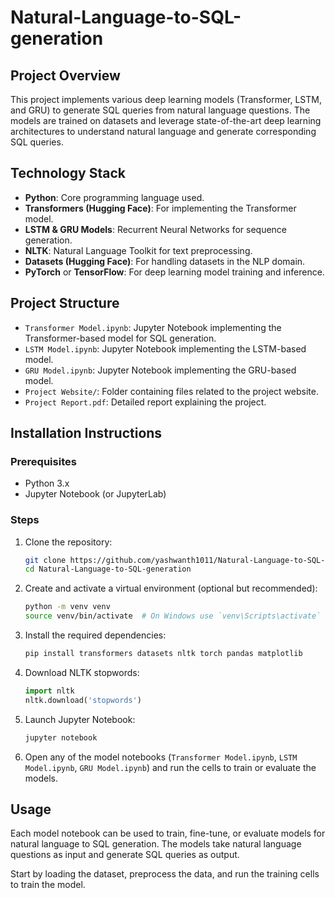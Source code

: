 # Natural-Language-to-SQL-generation

## Project Overview

This project implements various deep learning models (Transformer, LSTM, and GRU) to generate SQL queries from natural language questions. The models are trained on datasets and leverage state-of-the-art deep learning architectures to understand natural language and generate corresponding SQL queries.

## Technology Stack

- **Python**: Core programming language used.
- **Transformers (Hugging Face)**: For implementing the Transformer model.
- **LSTM & GRU Models**: Recurrent Neural Networks for sequence generation.
- **NLTK**: Natural Language Toolkit for text preprocessing.
- **Datasets (Hugging Face)**: For handling datasets in the NLP domain.
- **PyTorch** or **TensorFlow**: For deep learning model training and inference.

## Project Structure

- `Transformer Model.ipynb`: Jupyter Notebook implementing the Transformer-based model for SQL generation.
- `LSTM Model.ipynb`: Jupyter Notebook implementing the LSTM-based model.
- `GRU Model.ipynb`: Jupyter Notebook implementing the GRU-based model.
- `Project Website/`: Folder containing files related to the project website.
- `Project Report.pdf`: Detailed report explaining the project.

## Installation Instructions

### Prerequisites

- Python 3.x
- Jupyter Notebook (or JupyterLab)

### Steps

1. Clone the repository:

   ```bash
   git clone https://github.com/yashwanth1011/Natural-Language-to-SQL-generation.git
   cd Natural-Language-to-SQL-generation
   ```

2. Create and activate a virtual environment (optional but recommended):

   ```bash
   python -m venv venv
   source venv/bin/activate  # On Windows use `venv\Scripts\activate`
   ```

3. Install the required dependencies:

   ```bash
   pip install transformers datasets nltk torch pandas matplotlib
   ```

4. Download NLTK stopwords:

   ```python
   import nltk
   nltk.download('stopwords')
   ```

5. Launch Jupyter Notebook:

   ```bash
   jupyter notebook
   ```

6. Open any of the model notebooks (`Transformer Model.ipynb`, `LSTM Model.ipynb`, `GRU Model.ipynb`) and run the cells to train or evaluate the models.

## Usage

Each model notebook can be used to train, fine-tune, or evaluate models for natural language to SQL generation. The models take natural language questions as input and generate SQL queries as output.

Start by loading the dataset, preprocess the data, and run the training cells to train the model.

